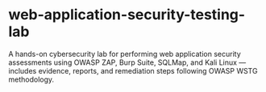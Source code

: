 # web-application-security-testing-lab
A hands-on cybersecurity lab for performing web application security assessments using OWASP ZAP, Burp Suite, SQLMap, and Kali Linux — includes evidence, reports, and remediation steps following OWASP WSTG methodology.
